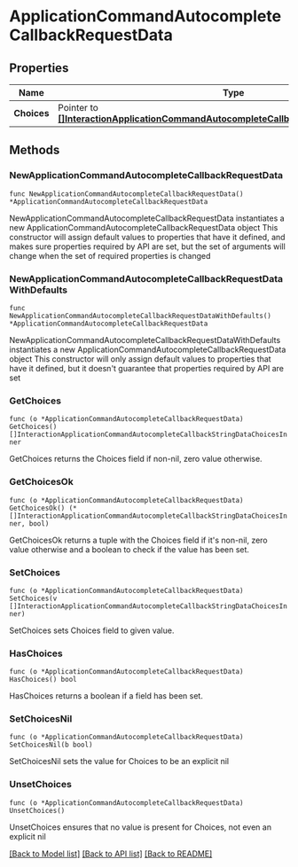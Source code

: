 # ApplicationCommandAutocompleteCallbackRequestData

## Properties

Name | Type | Description | Notes
------------ | ------------- | ------------- | -------------
**Choices** | Pointer to [**[]InteractionApplicationCommandAutocompleteCallbackStringDataChoicesInner**](InteractionApplicationCommandAutocompleteCallbackStringDataChoicesInner.md) |  | [optional] 

## Methods

### NewApplicationCommandAutocompleteCallbackRequestData

`func NewApplicationCommandAutocompleteCallbackRequestData() *ApplicationCommandAutocompleteCallbackRequestData`

NewApplicationCommandAutocompleteCallbackRequestData instantiates a new ApplicationCommandAutocompleteCallbackRequestData object
This constructor will assign default values to properties that have it defined,
and makes sure properties required by API are set, but the set of arguments
will change when the set of required properties is changed

### NewApplicationCommandAutocompleteCallbackRequestDataWithDefaults

`func NewApplicationCommandAutocompleteCallbackRequestDataWithDefaults() *ApplicationCommandAutocompleteCallbackRequestData`

NewApplicationCommandAutocompleteCallbackRequestDataWithDefaults instantiates a new ApplicationCommandAutocompleteCallbackRequestData object
This constructor will only assign default values to properties that have it defined,
but it doesn't guarantee that properties required by API are set

### GetChoices

`func (o *ApplicationCommandAutocompleteCallbackRequestData) GetChoices() []InteractionApplicationCommandAutocompleteCallbackStringDataChoicesInner`

GetChoices returns the Choices field if non-nil, zero value otherwise.

### GetChoicesOk

`func (o *ApplicationCommandAutocompleteCallbackRequestData) GetChoicesOk() (*[]InteractionApplicationCommandAutocompleteCallbackStringDataChoicesInner, bool)`

GetChoicesOk returns a tuple with the Choices field if it's non-nil, zero value otherwise
and a boolean to check if the value has been set.

### SetChoices

`func (o *ApplicationCommandAutocompleteCallbackRequestData) SetChoices(v []InteractionApplicationCommandAutocompleteCallbackStringDataChoicesInner)`

SetChoices sets Choices field to given value.

### HasChoices

`func (o *ApplicationCommandAutocompleteCallbackRequestData) HasChoices() bool`

HasChoices returns a boolean if a field has been set.

### SetChoicesNil

`func (o *ApplicationCommandAutocompleteCallbackRequestData) SetChoicesNil(b bool)`

 SetChoicesNil sets the value for Choices to be an explicit nil

### UnsetChoices
`func (o *ApplicationCommandAutocompleteCallbackRequestData) UnsetChoices()`

UnsetChoices ensures that no value is present for Choices, not even an explicit nil

[[Back to Model list]](../README.md#documentation-for-models) [[Back to API list]](../README.md#documentation-for-api-endpoints) [[Back to README]](../README.md)


